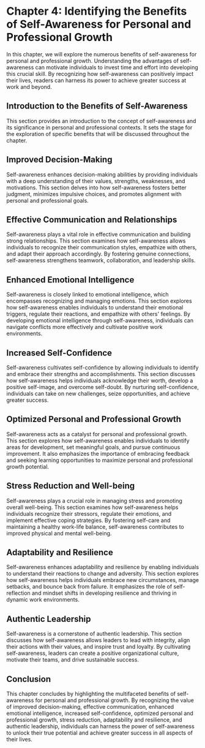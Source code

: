 Chapter 4: Identifying the Benefits of Self-Awareness for Personal and Professional Growth
==========================================================================================

In this chapter, we will explore the numerous benefits of self-awareness for personal and professional growth. Understanding the advantages of self-awareness can motivate individuals to invest time and effort into developing this crucial skill. By recognizing how self-awareness can positively impact their lives, readers can harness its power to achieve greater success at work and beyond.

Introduction to the Benefits of Self-Awareness
----------------------------------------------

This section provides an introduction to the concept of self-awareness and its significance in personal and professional contexts. It sets the stage for the exploration of specific benefits that will be discussed throughout the chapter.

Improved Decision-Making
------------------------

Self-awareness enhances decision-making abilities by providing individuals with a deep understanding of their values, strengths, weaknesses, and motivations. This section delves into how self-awareness fosters better judgment, minimizes impulsive choices, and promotes alignment with personal and professional goals.

Effective Communication and Relationships
-----------------------------------------

Self-awareness plays a vital role in effective communication and building strong relationships. This section examines how self-awareness allows individuals to recognize their communication styles, empathize with others, and adapt their approach accordingly. By fostering genuine connections, self-awareness strengthens teamwork, collaboration, and leadership skills.

Enhanced Emotional Intelligence
-------------------------------

Self-awareness is closely linked to emotional intelligence, which encompasses recognizing and managing emotions. This section explores how self-awareness enables individuals to understand their emotional triggers, regulate their reactions, and empathize with others' feelings. By developing emotional intelligence through self-awareness, individuals can navigate conflicts more effectively and cultivate positive work environments.

Increased Self-Confidence
-------------------------

Self-awareness cultivates self-confidence by allowing individuals to identify and embrace their strengths and accomplishments. This section discusses how self-awareness helps individuals acknowledge their worth, develop a positive self-image, and overcome self-doubt. By nurturing self-confidence, individuals can take on new challenges, seize opportunities, and achieve greater success.

Optimized Personal and Professional Growth
------------------------------------------

Self-awareness acts as a catalyst for personal and professional growth. This section explores how self-awareness enables individuals to identify areas for development, set meaningful goals, and pursue continuous improvement. It also emphasizes the importance of embracing feedback and seeking learning opportunities to maximize personal and professional growth potential.

Stress Reduction and Well-being
-------------------------------

Self-awareness plays a crucial role in managing stress and promoting overall well-being. This section examines how self-awareness helps individuals recognize their stressors, regulate their emotions, and implement effective coping strategies. By fostering self-care and maintaining a healthy work-life balance, self-awareness contributes to improved physical and mental well-being.

Adaptability and Resilience
---------------------------

Self-awareness enhances adaptability and resilience by enabling individuals to understand their reactions to change and adversity. This section explores how self-awareness helps individuals embrace new circumstances, manage setbacks, and bounce back from failure. It emphasizes the role of self-reflection and mindset shifts in developing resilience and thriving in dynamic work environments.

Authentic Leadership
--------------------

Self-awareness is a cornerstone of authentic leadership. This section discusses how self-awareness allows leaders to lead with integrity, align their actions with their values, and inspire trust and loyalty. By cultivating self-awareness, leaders can create a positive organizational culture, motivate their teams, and drive sustainable success.

Conclusion
----------

This chapter concludes by highlighting the multifaceted benefits of self-awareness for personal and professional growth. By recognizing the value of improved decision-making, effective communication, enhanced emotional intelligence, increased self-confidence, optimized personal and professional growth, stress reduction, adaptability and resilience, and authentic leadership, individuals can harness the power of self-awareness to unlock their true potential and achieve greater success in all aspects of their lives.


